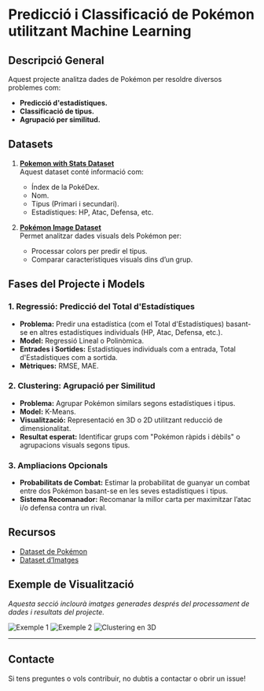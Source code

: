 # Predicció i Classificació de Pokémon utilitzant Machine Learning

## Descripció General
Aquest projecte analitza dades de Pokémon per resoldre diversos problemes com:
- **Predicció d'estadístiques.**
- **Classificació de tipus.**
- **Agrupació per similitud.**

## Datasets
1. **[Pokemon with Stats Dataset](https://www.kaggle.com/datasets/abcsds/pokemon/data)**  
   Aquest dataset conté informació com:
   - Índex de la PokéDex.
   - Nom.
   - Tipus (Primari i secundari).
   - Estadístiques: HP, Atac, Defensa, etc.

2. **[Pokémon Image Dataset](https://www.kaggle.com/datasets/vishalsubbiah/pokemon-images-and-types)**  
   Permet analitzar dades visuals dels Pokémon per:
   - Processar colors per predir el tipus.
   - Comparar característiques visuals dins d’un grup.

## Fases del Projecte i Models
### 1. Regressió: Predicció del Total d'Estadístiques
- **Problema:** Predir una estadística (com el Total d'Estadístiques) basant-se en altres estadístiques individuals (HP, Atac, Defensa, etc.).
- **Model:** Regressió Lineal o Polinòmica.
- **Entrades i Sortides:** Estadístiques individuals com a entrada, Total d'Estadístiques com a sortida.
- **Mètriques:** RMSE, MAE.

### 2. Clustering: Agrupació per Similitud
- **Problema:** Agrupar Pokémon similars segons estadístiques i tipus.
- **Model:** K-Means.
- **Visualització:** Representació en 3D o 2D utilitzant reducció de dimensionalitat.
- **Resultat esperat:** Identificar grups com "Pokémon ràpids i dèbils" o agrupacions visuals segons tipus.

### 3. Ampliacions Opcionals
- **Probabilitats de Combat:** Estimar la probabilitat de guanyar un combat entre dos Pokémon basant-se en les seves estadístiques i tipus.
- **Sistema Recomanador:** Recomanar la millor carta per maximitzar l’atac i/o defensa contra un rival.

## Recursos
- [Dataset de Pokémon](https://www.kaggle.com/datasets/abcsds/pokemon/data)
- [Dataset d’Imatges](https://www.kaggle.com/datasets/vishalsubbiah/pokemon-images-and-types)

## Exemple de Visualització
_Aquesta secció inclourà imatges generades després del processament de dades i resultats del projecte._

![Exemple 1](ruta/a/imatge1.png)
![Exemple 2](ruta/a/imatge2.png)
![Clustering en 3D](ruta/a/clustering.png)

---

## Contacte
Si tens preguntes o vols contribuir, no dubtis a contactar o obrir un issue!

